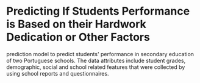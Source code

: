 # Predicting If Students Performance is Based on their Hardwork Dedication or Other Factors
 prediction model to predict students' performance in secondary education of two Portuguese schools. The data attributes include student grades, demographic, social and school related features that were collected by using school reports and questionnaires. 
